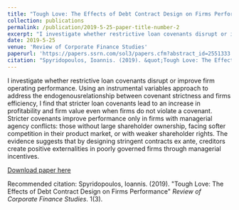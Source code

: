 ```yaml
---
title: "Tough Love: The Effects of Debt Contract Design on Firms Performance"
collection: publications
permalink: /publication/2019-5-25-paper-title-number-2
excerpt: "I investigate whether restrictive loan covenants disrupt or improve firm operating performance. Using an instrumental variables approach to address the endogenous relationship between covenant strictness and firms efficiency, I find that stricter loan covenants lead to an increase in profitability and firm value even when firms do not violate a covenant. Stricter covenants improve performance only in firm\'s with managerial agency conflicts: those without large shareholder ownership, facing softer competition in their product market, or with weaker shareholder rights. The evidence suggests that by designing stringent contracts ex ante, creditors create positive externalities in poorly governed firms through managerial incentives."
date: 2019-5-25
venue: 'Review of Corporate Finance Studies'
paperurl: 'https://papers.ssrn.com/sol3/papers.cfm?abstract_id=2551333'
citation: "Spyridopoulos, Ioannis. (2019). &quot;Tough Love: The Effects of Debt Contract Design on Firm's Performance 3.&quot; <i>Review of Corporate Finance Studies</i>. 1(3)."
---
```


I investigate whether restrictive loan covenants disrupt or improve firm operating performance. Using an instrumental variables approach to address the endogenousrelationship between covenant strictness and firms efficiency, I find that stricter loan covenants lead to an increase in profitability and firm value even when firms do not violate a covenant. Stricter covenants improve performance only in firms with managerial agency conflicts: those without large shareholder ownership, facing softer competition in their product market, or with weaker shareholder rights. The evidence suggests that by designing stringent contracts ex ante, creditors create positive externalities in poorly governed firms through managerial incentives.

[Download paper here](http://academicpages.github.io/files/paper3.pdf)

Recommended citation: Spyridopoulos, Ioannis. (2019). "Tough Love: The Effects of Debt Contract Design on Firms Performance" <i>Review of Corporate Finance Studies</i>. 1(3).

